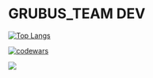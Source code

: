 # **GRUBUS_TEAM DEV**

[![Top Langs](https://github-readme-stats.vercel.app/api/top-langs/?username=dimmkan)](https://github.com/dimmkan/github-readme-stats)

[![codewars](https://www.codewars.com/users/dimmkan/badges/large)](https://www.codewars.com/users/dimmkan)

<img src="https://cr-ss-service.azurewebsites.net/api/ScreenShot?widget=summary&username=dimmkan&badges=3&show-avatar=false&style=--header-bg-color:%23002;--border-radius:10px"/>
